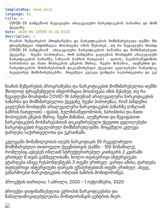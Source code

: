 ```yaml
---
templateKey: news_post
language: ka
title: >-
  COVID-19 პანდემიის ზეგავლენა არალეგალური ნარკოტიკების ბაზარსა და მომხმარებელთა
  ქცევაზე
date: 2020-06-19T09:33:32.013Z
description: >
  ზიანის შემცირების პროგრამებსა და ნარკოტიკების მომხმარებელთა თემში მხოლოდ
  ფრაგმენტული ინფორმაცია მოიპოვება იმის შესახებ, თუ რა ზეგავლენა მოახდინა
  COVID-19 პანდემიამ  არალეგალური ნარკოტიკების ბაზარსა და მომხმარებელთა
  ქცევაზე.  ჩვენი ჰიპოთეზაა, რომ პანდემია გავლენას მოახდენს არალეგალური
  ნარკოტიკების ბაზარზე (ონლაინ ბაზრის ჩათვლით) - ფასის, ხელმისაწვდომობის,
  ხარისხისა და მათი მოპოვების გზების მხრივ. ჩვენი მიზანია, აღვწეროთ და შევაფასოთ
  ნარკოტიკების მოხმარებასთან დაკავშირებული ქცევითი ცვლილებები ნარკოტიკების
  რეგულარულ მომხმარებლებში. მოცემული კვლევა ტარდება საქართველოსა და უკრაინაში.
---
```

ზიანის შემცირების პროგრამებსა და ნარკოტიკების მომხმარებელთა თემში მხოლოდ ფრაგმენტული ინფორმაცია მოიპოვება იმის შესახებ, თუ რა ზეგავლენა მოახდინა COVID-19 პანდემიამ  არალეგალური ნარკოტიკების ბაზარსა და მომხმარებელთა ქცევაზე.  ჩვენი ჰიპოთეზაა, რომ პანდემია გავლენას მოახდენს არალეგალური ნარკოტიკების ბაზარზე (ონლაინ ბაზრის ჩათვლით) - ფასის, ხელმისაწვდომობის, ხარისხისა და მათი მოპოვების გზების მხრივ. ჩვენი მიზანია, აღვწეროთ და შევაფასოთ ნარკოტიკების მოხმარებასთან დაკავშირებული ქცევითი ცვლილებები ნარკოტიკების რეგულარულ მომხმარებლებში. მოცემული კვლევა ტარდება საქართველოსა და უკრაინაში.

კვლევაში მონაწილეობას იღებს ნარკოტიკის 50 რეგულარული მომხმარებელი თითოეული ქვეყნისთვის (ჯამში - 100 მონაწილე), რომლებიც ავსებენ ონლაინ  სტრუქტურირებულ კითხვარს 2 კვირაში ერთხელ 6 თვის განმავლობაში, ხოლო თვისებრივი ინტერვიუები უტარდება იმავე რესპონდენტებს 3 თვეში ერთხელ. გარდა ამისა, ტარდება თვისებრივი ინტერვიუები დარგის ექსპერტებთან თვეში ერთხელ. ასევე, ვაწარმოებთ ნარკოტიკების ონლაინ ბაზრის მონიტორინგს.

პროექტის თარიღია: 1 აპრილი, 2020 – 1 ოქტომბერი, 2020

პროექტი დაფინანსებულია ევროპის ნარკოტიკებისა და წამალდამოკიდებულებისა მონიტორინგის ცენტრის მიერ. 

<div class="image-list">

![](/media/uploads/covid19-cdc-unsplash.jpg)

</div>

